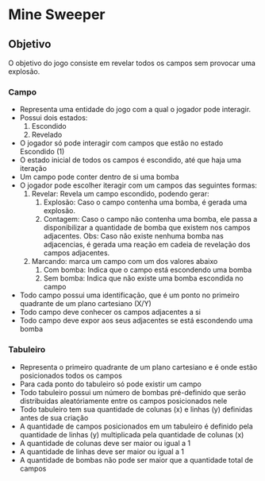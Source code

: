 # Mine Sweeper

## Objetivo
O objetivo do jogo consiste em revelar todos os campos sem provocar uma explosão.

### Campo
- Representa uma entidade do jogo com a qual o jogador pode interagir.
- Possui dois estados:
    1. Escondido
    2. Revelado
- O jogador só pode interagir com campos que estão no estado Escondido (1)
- O estado inicial de todos os campos é escondido, até que haja uma iteração
- Um campo pode conter dentro de si uma bomba
- O jogador pode escolher iteragir com um campos das seguintes formas:
    1. Revelar: Revela um campo escondido, podendo gerar:
        1. Explosão: Caso o campo contenha uma bomba, é gerada uma explosão.
        2. Contagem: Caso o campo não contenha uma bomba, ele passa a disponibilizar a quantidade de bomba que existem nos campos adjacentes.
        Obs: Caso não existe nenhuma bomba nas adjacencias, é gerada uma reação em cadeia de revelação dos campos adjacentes.
    2. Marcando: marca um campo com um dos valores abaixo
        1. Com bomba: Indica que o campo está escondendo uma bomba
        2. Sem bomba: Indica que não existe uma bomba escondida no campo
- Todo campo possui uma identificação, que é um ponto no primeiro quadrante de um plano cartesiano (X/Y)
- Todo campo deve conhecer os campos adjacentes a si
- Todo campo deve expor aos seus adjacentes se está escondendo uma bomba

### Tabuleiro
- Representa o primeiro quadrante de um plano cartesiano e é onde estão posicionados todos os campos
- Para cada ponto do tabuleiro só pode existir um campo
- Todo tabuleiro possui um número de bombas pré-definido que serão distribuidas aleatóriamente entre os campos posicionados nele
- Todo tabuleiro tem sua quantidade de colunas (x) e linhas (y) definidas antes de sua criação
- A quantidade de campos posicionados em um tabuleiro é definido pela quantidade de linhas (y) multiplicada pela quantidade de colunas (x)
- A quantidade de colunas deve ser maior ou igual a 1
- A quantidade de linhas deve ser maior ou igual a 1
- A quantidade de bombas não pode ser maior que a quantidade total de campos